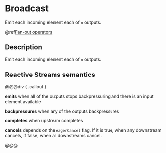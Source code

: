 # Broadcast

Emit each incoming element each of `n` outputs.

@ref[Fan-out operators](index.md#fan-out-operators)

## Description

Emit each incoming element each of `n` outputs.

## Reactive Streams semantics

@@@div { .callout }

**emits** when all of the outputs stops backpressuring and there is an input element available

**backpressures** when any of the outputs backpressures

**completes** when upstream completes

**cancels** depends on the `eagerCancel` flag. If it is true, when any downstream cancels, if false, when all downstreams cancel.

@@@


